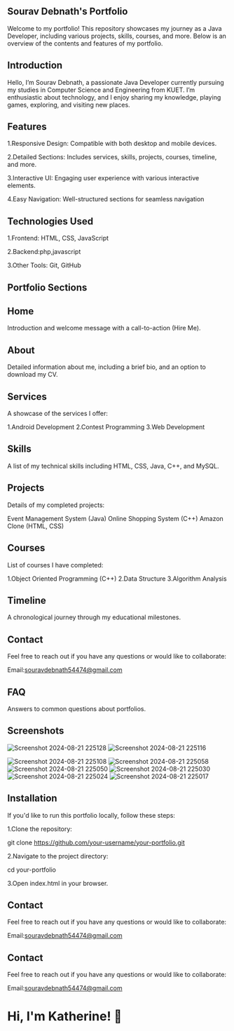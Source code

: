 

## Sourav Debnath's Portfolio

Welcome to my portfolio! This repository showcases my journey as a Java Developer, including various projects, skills, courses, and more. Below is an overview of the contents and features of my portfolio.
## Introduction

Hello, I’m Sourav Debnath, a passionate Java Developer currently pursuing my studies in Computer Science and Engineering from KUET. I’m enthusiastic about technology, and I enjoy sharing my knowledge, playing games, exploring, and visiting new places.
## Features
1.Responsive Design: Compatible with both desktop and mobile devices.

2.Detailed Sections: Includes services, skills, projects, courses, timeline, and more.

3.Interactive UI: Engaging user experience with various interactive elements.

4.Easy Navigation: Well-structured sections for seamless navigation
## Technologies Used

1.Frontend: HTML, CSS, JavaScript

2.Backend:php,javascript

3.Other Tools: Git, GitHub

## Portfolio Sections




## Home

Introduction and welcome message with a call-to-action (Hire Me).
## About

Detailed information about me, including a brief bio, and an option to download my CV.
## Services

A showcase of the services I offer:

1.Android Development
2.Contest Programming
3.Web Development
## Skills

A list of my technical skills including HTML, CSS, Java, C++, and MySQL.
## Projects


Details of my completed projects:

Event Management System (Java)
Online Shopping System (C++)
Amazon Clone (HTML, CSS)
## Courses

List of courses I have completed:

1.Object Oriented Programming (C++)
2.Data Structure
3.Algorithm Analysis
## Timeline

A chronological journey through my educational milestones.
## Contact

Feel free to reach out if you have any questions or would like to collaborate:

Email:souravdebnath54474@gmail.com
## FAQ

Answers to common questions about portfolios.


## Screenshots
![Screenshot 2024-08-21 225128](https://github.com/user-attachments/assets/8ade53b3-ec0d-4297-97bb-c01a52b3e45e)
![Screenshot 2024-08-21 225116](https://github.com/user-attachments/assets/4740a9dd-9b86-4184-9a54-c07086c059d9)

![Screenshot 2024-08-21 225108](https://github.com/user-attachments/assets/837dfd5d-9ff2-487e-a3de-5b53cddc8edf)
![Screenshot 2024-08-21 225058](https://github.com/user-attachments/assets/e6a46a6a-732a-41c8-80be-034500c32eef)
![Screenshot 2024-08-21 225050](https://github.com/user-attachments/assets/27d6f99f-5e81-4482-9f73-e4dee5a27a77)
![Screenshot 2024-08-21 225030](https://github.com/user-attachments/assets/2e6b0093-898f-4d94-be4d-7307dd015dd8)
![Screenshot 2024-08-21 225024](https://github.com/user-attachments/assets/73db8017-70ba-469d-af1d-1b0d1c74512c)
![Screenshot 2024-08-21 225017](https://github.com/user-attachments/assets/d4a71e4f-54bd-400e-aef0-f8ce9a09d9b4)



## Installation

If you'd like to run this portfolio locally, follow these steps:

1.Clone the repository:


git clone https://github.com/your-username/your-portfolio.git

2.Navigate to the project directory:

cd your-portfolio

3.Open index.html in your browser.

## Contact

Feel free to reach out if you have any questions or would like to collaborate:

Email:souravdebnath54474@gmail.com
## Contact

Feel free to reach out if you have any questions or would like to collaborate:

Email:souravdebnath54474@gmail.com
# Hi, I'm Katherine! 👋

